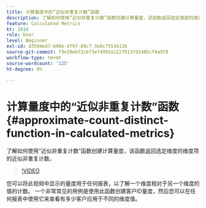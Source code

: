 ```yaml
---
title: 计算量度中的“近似非重复计数”函数
description: 了解如何使用“近似非重复计数”函数创建计算量度，该函数返回选定维度的维度项的近似非重复计数。
feature: Calculated Metrics
kt: 1910
role: User
level: Beginner
exl-id: d3594ed7-b90e-4f97-89c7-3e6c75534136
source-git-commit: f9e39eb73cb73ef4993a12270137d2405cf4a978
workflow-type: tm+mt
source-wordcount: '125'
ht-degree: 0%

---
```


# 计算量度中的“近似非重复计数”函数 {#approximate-count-distinct-function-in-calculated-metrics}

了解如何使用“近似非重复计数”函数创建计算量度，该函数返回选定维度的维度项的近似非重复计数。

>[!VIDEO](https://video.tv.adobe.com/v/23722/?quality=12&learn=on)

您可以将此视频中显示的量度用于任何报表，以了解一个维度相对于另一个维度的值的计数。 一个非常常见的用例是使用此函数创建客户ID量度，然后您可以在任何报表中使用它来查看有多少客户应用于不同的维度值。
